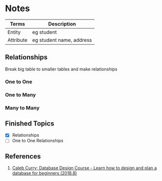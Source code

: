 # Notes

| Terms| Description |
| ---- | ----------- |
| Entity | eg student |
| Attribute | eg student name, address |

## Relationships

Break big table to smaller tables and make relationships

### One to One

### One to Many

### Many to Many

## Finished Topics

- [x] Relationships
- [ ] One to One Relationships

## References

1. [Caleb Curry; Database Design Course - Learn how to design and plan a database for beginners (2018.8)](https://youtu.be/ztHopE5Wnpc)
